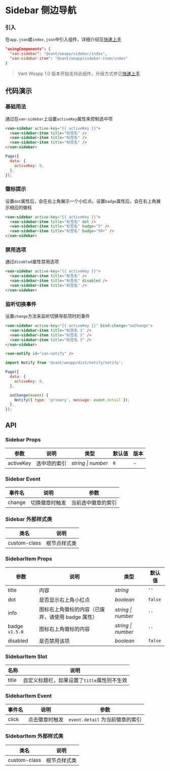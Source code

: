 # Sidebar 侧边导航

### 引入

在`app.json`或`index.json`中引入组件，详细介绍见[快速上手](#/quickstart#yin-ru-zu-jian)

```json
"usingComponents": {
  "van-sidebar": "@vant/weapp/sidebar/index",
  "van-sidebar-item": "@vant/weapp/sidebar-item/index"
}
```

> Vant Weapp 1.0 版本开始支持此组件，升级方式参见[快速上手](#/quickstart)

## 代码演示

### 基础用法

通过在`van-sidebar`上设置`activeKey`属性来控制选中项

```html
<van-sidebar active-key="{{ activeKey }}">
  <van-sidebar-item title="标签名" />
  <van-sidebar-item title="标签名" />
  <van-sidebar-item title="标签名" />
</van-sidebar>
```

```javascript
Page({
  data: {
    activeKey: 0,
  },
});
```

### 徽标提示

设置`dot`属性后，会在右上角展示一个小红点。设置`badge`属性后，会在右上角展示相应的徽标

```html
<van-sidebar active-key="{{ activeKey }}">
  <van-sidebar-item title="标签名" dot />
  <van-sidebar-item title="标签名" badge="5" />
  <van-sidebar-item title="标签名" badge="99+" />
</van-sidebar>
```

### 禁用选项

通过`disabled`属性禁用选项

```html
<van-sidebar active-key="{{ activeKey }}">
  <van-sidebar-item title="标签名" />
  <van-sidebar-item title="标签名" disabled />
  <van-sidebar-item title="标签名" />
</van-sidebar>
```

### 监听切换事件

设置`change`方法来监听切换导航项时的事件

```html
<van-sidebar active-key="{{ activeKey }}" bind:change="onChange">
  <van-sidebar-item title="标签名 1" />
  <van-sidebar-item title="标签名 2" />
  <van-sidebar-item title="标签名 3" />
</van-sidebar>

<van-notify id="van-notify" />
```

```js
import Notify from '@vant/weapp/dist/notify/notify';

Page({
  data: {
    activeKey: 0,
  },

  onChange(event) {
    Notify({ type: 'primary', message: event.detail });
  },
});
```

## API

### Sidebar Props

| 参数      | 说明         | 类型               | 默认值 | 版本 |
| --------- | ------------ | ------------------ | ------ | ---- |
| activeKey | 选中项的索引 | _string \| number_ | `0`    | -    |

### Sidebar Event

| 事件名 | 说明           | 参数               |
| ------ | -------------- | ------------------ |
| change | 切换徽章时触发 | 当前选中徽章的索引 |

### Sidebar 外部样式类

| 类名         | 说明         |
| ------------ | ------------ |
| custom-class | 根节点样式类 |

### SidebarItem Props

| 参数 | 说明 | 类型 | 默认值 |
| --- | --- | --- | --- |
| title | 内容 | _string_ | `''` |
| dot | 是否显示右上角小红点 | _boolean_ | `false` |
| info | 图标右上角徽标的内容（已废弃，请使用 badge 属性） | _string \| number_ | `''` |
| badge `v1.5.0` | 图标右上角徽标的内容 | _string \| number_ | `''` |
| disabled | 是否禁用该项 | _boolean_ | `false` |

### SidebarItem Slot

| 名称  | 说明                                        |
| ----- | ------------------------------------------- |
| title | 自定义标题栏，如果设置了`title`属性则不生效 |

### SidebarItem Event

| 事件名 | 说明           | 参数                            |
| ------ | -------------- | ------------------------------- |
| click  | 点击徽章时触发 | `event.detail` 为当前徽章的索引 |

### SidebarItem 外部样式类

| 类名         | 说明         |
| ------------ | ------------ |
| custom-class | 根节点样式类 |
